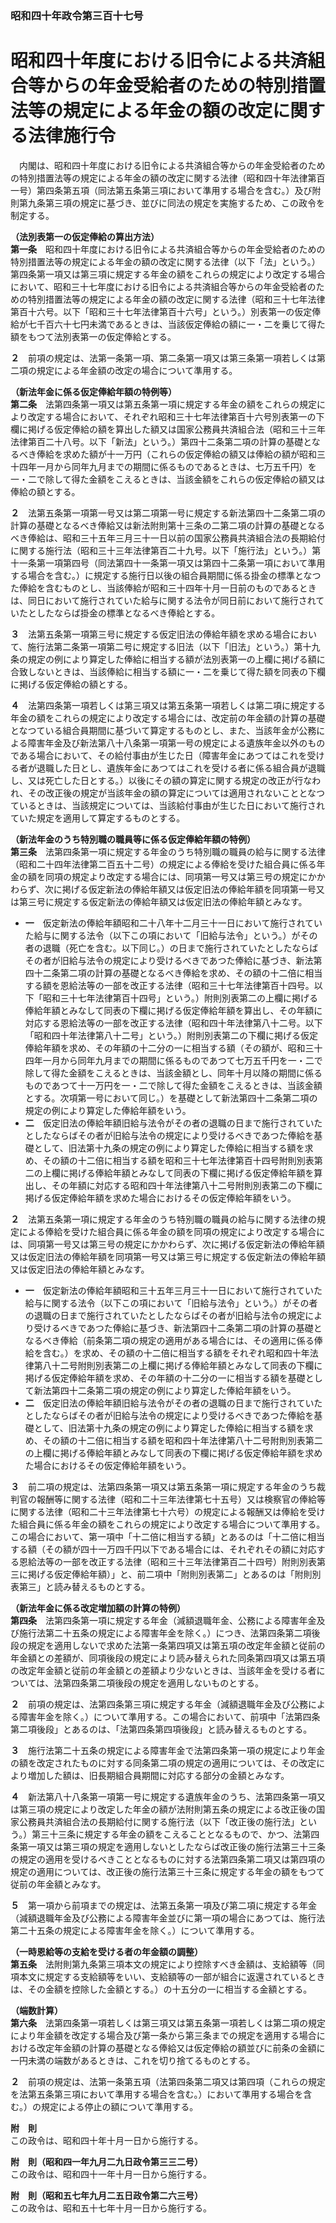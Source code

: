 ### 昭和四十年政令第三百十七号  
# 昭和四十年度における旧令による共済組合等からの年金受給者のための特別措置法等の規定による年金の額の改定に関する法律施行令  
　内閣は、昭和四十年度における旧令による共済組合等からの年金受給者のための特別措置法等の規定による年金の額の改定に関する法律（昭和四十年法律第百一号）第四条第五項（同法第五条第三項において準用する場合を含む。）及び附則第九条第三項の規定に基づき、並びに同法の規定を実施するため、この政令を制定する。  
  
**（法別表第一の仮定俸給の算出方法）**  
**第一条**　昭和四十年度における旧令による共済組合等からの年金受給者のための特別措置法等の規定による年金の額の改定に関する法律（以下「法」という。）第四条第一項又は第三項に規定する年金の額をこれらの規定により改定する場合において、昭和三十七年度における旧令による共済組合等からの年金受給者のための特別措置法等の規定による年金の額の改定に関する法律（昭和三十七年法律第百十六号。以下「昭和三十七年法律第百十六号」という。）別表第一の仮定俸給が七千百六十七円未満であるときは、当該仮定俸給の額に一・二を乗じて得た額をもつて法別表第一の仮定俸給とする。  
  
**２**　前項の規定は、法第一条第一項、第二条第一項又は第三条第一項若しくは第二項の規定による年金額の改定の場合について準用する。  
  
**（新法年金に係る仮定俸給年額の特例等）**  
**第二条**　法第四条第一項又は第五条第一項に規定する年金の額をこれらの規定により改定する場合において、それぞれ昭和三十七年法律第百十六号別表第一の下欄に掲げる仮定俸給の額を算出した額又は国家公務員共済組合法（昭和三十三年法律第百二十八号。以下「新法」という。）第四十二条第二項の計算の基礎となるべき俸給を求めた額が十一万円（これらの仮定俸給の額又は俸給の額が昭和三十四年一月から同年九月までの期間に係るものであるときは、七万五千円）を一・二で除して得た金額をこえるときは、当該金額をこれらの仮定俸給の額又は俸給の額とする。  
  
**２**　法第五条第一項第一号又は第二項第一号に規定する新法第四十二条第二項の計算の基礎となるべき俸給又は新法附則第十三条の二第二項の計算の基礎となるべき俸給は、昭和三十五年三月三十一日以前の国家公務員共済組合法の長期給付に関する施行法（昭和三十三年法律第百二十九号。以下「施行法」という。）第十一条第一項第四号（同法第四十一条第一項又は第四十二条第一項において準用する場合を含む。）に規定する施行日以後の組合員期間に係る掛金の標準となつた俸給を含むものとし、当該俸給が昭和三十四年十月一日前のものであるときは、同日において施行されていた給与に関する法令が同日前において施行されていたとしたならば掛金の標準となるべき俸給とする。  
  
**３**　法第五条第一項第三号に規定する仮定旧法の俸給年額を求める場合において、施行法第二条第一項第二号に規定する旧法（以下「旧法」という。）第十九条の規定の例により算定した俸給に相当する額が法別表第一の上欄に掲げる額に合致しないときは、当該俸給に相当する額に一・二を乗じて得た額を同表の下欄に掲げる仮定俸給の額とする。  
  
**４**　法第四条第一項若しくは第三項又は第五条第一項若しくは第二項に規定する年金の額をこれらの規定により改定する場合には、改定前の年金額の計算の基礎となつている組合員期間に基づいて算定するものとし、また、当該年金が公務による障害年金及び新法第八十八条第一項第一号の規定による遺族年金以外のものである場合において、その給付事由が生じた日（障害年金にあつてはこれを受ける者が退職した日とし、遺族年金にあつてはこれを受ける者に係る組合員が退職し、又は死亡した日とする。）以後にその額の算定に関する規定の改正が行なわれ、その改正後の規定が当該年金の額の算定については適用されないこととなつているときは、当該規定については、当該給付事由が生じた日において施行されていた規定を適用して算定するものとする。  
  
**（新法年金のうち特別職の職員等に係る仮定俸給年額の特例）**  
**第三条**　法第四条第一項に規定する年金のうち特別職の職員の給与に関する法律（昭和二十四年法律第二百五十二号）の規定による俸給を受けた組合員に係る年金の額を同項の規定より改定する場合には、同項第一号又は第三号の規定にかかわらず、次に掲げる仮定新法の俸給年額又は仮定旧法の俸給年額を同項第一号又は第三号に規定する仮定新法の俸給年額又は仮定旧法の俸給年額とみなす。  
* **一**　仮定新法の俸給年額昭和二十八年十二月三十一日において施行されていた給与に関する法令（以下この項において「旧給与法令」という。）がその者の退職（死亡を含む。以下同じ。）の日まで施行されていたとしたならばその者が旧給与法令の規定により受けるべきであつた俸給に基づき、新法第四十二条第二項の計算の基礎となるべき俸給を求め、その額の十二倍に相当する額を恩給法等の一部を改正する法律（昭和三十七年法律第百十四号。以下「昭和三十七年法律第百十四号」という。）附則別表第二の上欄に掲げる俸給年額とみなして同表の下欄に掲げる仮定俸給年額を算出し、その年額に対応する恩給法等の一部を改正する法律（昭和四十年法律第八十二号。以下「昭和四十年法律第八十二号」という。）附則別表第二の下欄に掲げる仮定俸給年額を求め、その年額の十二分の一に相当する額（その額が、昭和三十四年一月から同年九月までの期間に係るものであつて七万五千円を一・二で除して得た金額をこえるときは、当該金額とし、同年十月以降の期間に係るものであつて十一万円を一・二で除して得た金額をこえるときは、当該金額とする。次項第一号において同じ。）を基礎として新法第四十二条第二項の規定の例により算定した俸給年額をいう。  
* **二**　仮定旧法の俸給年額旧給与法令がその者の退職の日まで施行されていたとしたならばその者が旧給与法令の規定により受けるべきであつた俸給を基礎として、旧法第十九条の規定の例により算定した俸給に相当する額を求め、その額の十二倍に相当する額を昭和三十七年法律第百十四号附則別表第二の上欄に掲げる俸給年額とみなして同表の下欄に掲げる仮定俸給年額を算出し、その年額に対応する昭和四十年法律第八十二号附則別表第二の下欄に掲げる仮定俸給年額を求めた場合におけるその仮定俸給年額をいう。  
  
**２**　法第五条第一項に規定する年金のうち特別職の職員の給与に関する法律の規定による俸給を受けた組合員に係る年金の額を同項の規定により改定する場合には、同項第一号又は第三号の規定にかかわらず、次に掲げる仮定新法の俸給年額又は仮定旧法の俸給年額を同項第一号又は第三号に規定する仮定新法の俸給年額又は仮定旧法の俸給年額とみなす。  
* **一**　仮定新法の俸給年額昭和三十五年三月三十一日において施行されていた給与に関する法令（以下この項において「旧給与法令」という。）がその者の退職の日まで施行されていたとしたならばその者が旧給与法令の規定により受けるべきであつた俸給に基づき、新法第四十二条第二項の計算の基礎となるべき俸給（前条第二項の規定の適用がある場合には、その適用に係る俸給を含む。）を求め、その額の十二倍に相当する額をそれぞれ昭和四十年法律第八十二号附則別表第二の上欄に掲げる俸給年額とみなして同表の下欄に掲げる仮定俸給年額を求め、その年額の十二分の一に相当する額を基礎として新法第四十二条第二項の規定の例により算定した俸給年額をいう。  
* **二**　仮定旧法の俸給年額旧給与法令がその者の退職の日まで施行されていたとしたならばその者が旧給与法令の規定により受けるべきであつた俸給を基礎として、旧法第十九条の規定の例により算定した俸給に相当する額を求め、その額の十二倍に相当する額を昭和四十年法律第八十二号附則別表第二の上欄に掲げる俸給年額とみなして同表の下欄に掲げる仮定俸給年額を求めた場合におけるその仮定俸給年額をいう。  
  
**３**　前二項の規定は、法第四条第一項又は第五条第一項に規定する年金のうち裁判官の報酬等に関する法律（昭和二十三年法律第七十五号）又は検察官の俸給等に関する法律（昭和二十三年法律第七十六号）の規定による報酬又は俸給を受けた組合員に係る年金の額をこれらの規定により改定する場合について準用する。この場合において、第一項中「十二倍に相当する額」とあるのは「十二倍に相当する額（その額が四十一万四千円以下である場合には、それぞれその額に対応する恩給法等の一部を改正する法律（昭和三十三年法律第百二十四号）附則別表第三に掲げる仮定俸給年額）」と、前二項中「附則別表第二」とあるのは「附則別表第三」と読み替えるものとする。  
  
**（新法年金に係る改定増加額の計算の特例）**  
**第四条**　法第四条第一項に規定する年金（減額退職年金、公務による障害年金及び施行法第二十五条の規定による障害年金を除く。）につき、法第四条第二項後段の規定を適用しないで求めた法第一条第四項又は第五項の改定年金額と従前の年金額との差額が、同項後段の規定により読み替えられた同条第四項又は第五項の改定年金額と従前の年金額との差額より少ないときは、当該年金を受ける者については、法第四条第二項後段の規定を適用しないものとする。  
  
**２**　前項の規定は、法第四条第三項に規定する年金（減額退職年金及び公務による障害年金を除く。）について準用する。この場合において、前項中「法第四条第二項後段」とあるのは、「法第四条第四項後段」と読み替えるものとする。  
  
**３**　施行法第二十五条の規定による障害年金で法第四条第一項の規定により年金の額を改定されたものに対する同条第二項の規定の適用については、その改定により増加した額は、旧長期組合員期間に対応する部分の金額とみなす。  
  
**４**　新法第八十八条第一項第一号に規定する遺族年金のうち、法第四条第一項又は第三項の規定により改定した年金の額が法附則第五条の規定による改正後の国家公務員共済組合法の長期給付に関する施行法（以下「改正後の施行法」という。）第三十三条に規定する年金の額をこえることとなるもので、かつ、法第四条第一項又は第三項の規定を適用しないとしたならば改正後の施行法第三十三条の規定の適用を受けるべきこととなるものに対する法第四条第二項又は第四項の規定の適用については、改正後の施行法第三十三条に規定する年金の額をもつて従前の年金額とみなす。  
  
**５**　第一項から前項までの規定は、法第五条第一項及び第二項に規定する年金（減額退職年金及び公務による障害年金並びに第一項の場合にあつては、施行法第二十五条の規定による障害年金を除く。）について準用する。  
  
**（一時恩給等の支給を受ける者の年金額の調整）**  
**第五条**　法附則第九条第三項本文の規定により控除すべき金額は、支給額等（同項本文に規定する支給額等をいい、支給額等の一部が組合に返還されているときは、その金額を控除した金額とする。）の十五分の一に相当する金額とする。  
  
**（端数計算）**  
**第六条**　法第四条第一項若しくは第三項又は第五条第一項若しくは第二項の規定により年金額を改定する場合及び第一条から第三条までの規定を適用する場合における改定年金額の計算の基礎となる俸給又は仮定俸給の額並びに前条の金額に一円未満の端数があるときは、これを切り捨てるものとする。  
  
**２**　前項の規定は、法第一条第五項（法第四条第二項又は第四項（これらの規定を法第五条第三項において準用する場合を含む。）において準用する場合を含む。）の規定による停止の額について準用する。  
  
**附　則**  
この政令は、昭和四十年十月一日から施行する。  
  
**附　則（昭和四一年九月二九日政令第三三二号）**  
この政令は、昭和四十一年十月一日から施行する。  
  
**附　則（昭和五七年九月二五日政令第二六三号）**  
この政令は、昭和五十七年十月一日から施行する。  
  

